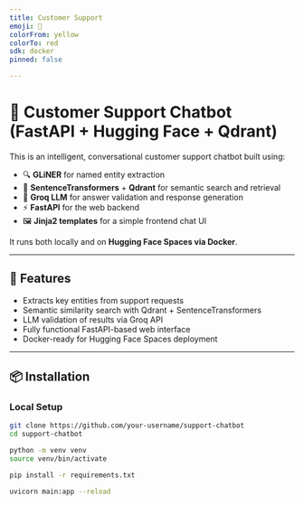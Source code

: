 ```yaml
---
title: Customer Support
emoji: 🐠
colorFrom: yellow
colorTo: red
sdk: docker
pinned: false

---
```

# 🧠 Customer Support Chatbot (FastAPI + Hugging Face + Qdrant)

This is an intelligent, conversational customer support chatbot built using:

- 🔍 **GLiNER** for named entity extraction  
- 🧠 **SentenceTransformers** + **Qdrant** for semantic search and retrieval  
- 🤖 **Groq LLM** for answer validation and response generation  
- ⚡ **FastAPI** for the web backend  
- 🖼️ **Jinja2 templates** for a simple frontend chat UI

It runs both locally and on **Hugging Face Spaces via Docker**.

---

## 🚀 Features

- Extracts key entities from support requests
- Semantic similarity search with Qdrant + SentenceTransformers
- LLM validation of results via Groq API
- Fully functional FastAPI-based web interface
- Docker-ready for Hugging Face Spaces deployment

---

## 📦 Installation

### Local Setup

```bash
git clone https://github.com/your-username/support-chatbot
cd support-chatbot

python -m venv venv
source venv/bin/activate

pip install -r requirements.txt

uvicorn main:app --reload